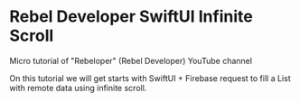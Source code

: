 # Rebel Developer SwiftUI Infinite Scroll
Micro tutorial of "Rebeloper" (Rebel Developer) YouTube channel

On this tutorial we will get starts with SwiftUI + Firebase request to fill a List with remote data using infinite scroll.
